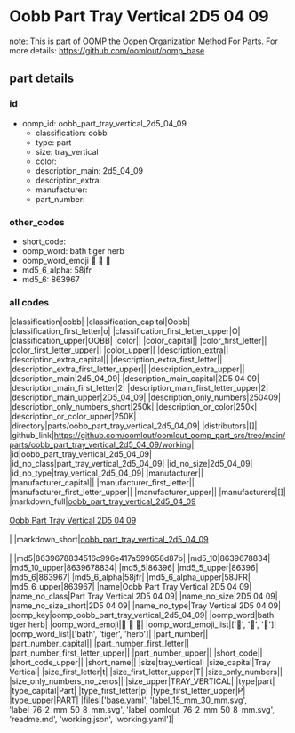 # Oobb Part Tray Vertical 2D5 04 09  

note: This is part of OOMP the Oopen Organization Method For Parts. For more details: https://github.com/oomlout/oomp_base

##  part details





### id
* oomp_id: oobb_part_tray_vertical_2d5_04_09
  * classification: oobb
  * type: part
  * size: tray_vertical
  * color: 
  * description_main: 2d5_04_09
  * description_extra: 
  * manufacturer: 
  * part_number: 

### other_codes
* short_code: 
* oomp_word: bath tiger herb
* oomp_word_emoji :bath: :tiger: :herb:
* md5_6_alpha: 58jfr
* md5_6: 863967

### all codes 
|classification|oobb|
|classification_capital|Oobb|
|classification_first_letter|o|
|classification_first_letter_upper|O|
|classification_upper|OOBB|
|color||
|color_capital||
|color_first_letter||
|color_first_letter_upper||
|color_upper||
|description_extra||
|description_extra_capital||
|description_extra_first_letter||
|description_extra_first_letter_upper||
|description_extra_upper||
|description_main|2d5_04_09|
|description_main_capital|2D5 04 09|
|description_main_first_letter|2|
|description_main_first_letter_upper|2|
|description_main_upper|2D5_04_09|
|description_only_numbers|250409|
|description_only_numbers_short|250k|
|description_or_color|250k|
|description_or_color_upper|250K|
|directory|parts/oobb_part_tray_vertical_2d5_04_09|
|distributors|[]|
|github_link|https://github.com/oomlout/oomlout_oomp_part_src/tree/main/parts/oobb_part_tray_vertical_2d5_04_09/working|
|id|oobb_part_tray_vertical_2d5_04_09|
|id_no_class|part_tray_vertical_2d5_04_09|
|id_no_size|2d5_04_09|
|id_no_type|tray_vertical_2d5_04_09|
|manufacturer||
|manufacturer_capital||
|manufacturer_first_letter||
|manufacturer_first_letter_upper||
|manufacturer_upper||
|manufacturers|[]|
|markdown_full|[oobb_part_tray_vertical_2d5_04_09](https://github.com/oomlout/oomlout_oomp_part_src/tree/main/parts/oobb_part_tray_vertical_2d5_04_09/working)<br>[](https://github.com/oomlout/oomlout_oomp_part_src/tree/main/parts/oobb_part_tray_vertical_2d5_04_09/working)<br>[Oobb Part Tray Vertical 2D5 04 09](https://github.com/oomlout/oomlout_oomp_part_src/tree/main/parts/oobb_part_tray_vertical_2d5_04_09/working)<br><br>|
|markdown_short|[oobb_part_tray_vertical_2d5_04_09](https://github.com/oomlout/oomlout_oomp_part_src/tree/main/parts/oobb_part_tray_vertical_2d5_04_09/working)<br><br>|
|md5|8639678834516c996e417a599658d87b|
|md5_10|8639678834|
|md5_10_upper|8639678834|
|md5_5|86396|
|md5_5_upper|86396|
|md5_6|863967|
|md5_6_alpha|58jfr|
|md5_6_alpha_upper|58JFR|
|md5_6_upper|863967|
|name|Oobb Part Tray Vertical 2D5 04 09|
|name_no_class|Part Tray Vertical 2D5 04 09|
|name_no_size|2D5 04 09|
|name_no_size_short|2D5 04 09|
|name_no_type|Tray Vertical 2D5 04 09|
|oomp_key|oomp_oobb_part_tray_vertical_2d5_04_09|
|oomp_word|bath tiger herb|
|oomp_word_emoji|:bath: :tiger: :herb:|
|oomp_word_emoji_list|[':bath:', ':tiger:', ':herb:']|
|oomp_word_list|['bath', 'tiger', 'herb']|
|part_number||
|part_number_capital||
|part_number_first_letter||
|part_number_first_letter_upper||
|part_number_upper||
|short_code||
|short_code_upper||
|short_name||
|size|tray_vertical|
|size_capital|Tray Vertical|
|size_first_letter|t|
|size_first_letter_upper|T|
|size_only_numbers||
|size_only_numbers_no_zeros||
|size_upper|TRAY_VERTICAL|
|type|part|
|type_capital|Part|
|type_first_letter|p|
|type_first_letter_upper|P|
|type_upper|PART|
|files|['base.yaml', 'label_15_mm_30_mm.svg', 'label_76_2_mm_50_8_mm.svg', 'label_oomlout_76_2_mm_50_8_mm.svg', 'readme.md', 'working.json', 'working.yaml']|
